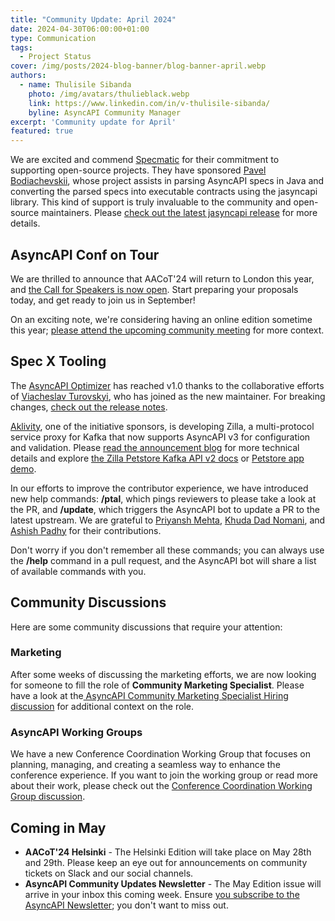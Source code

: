 ```yaml
---
title: "Community Update: April 2024"
date: 2024-04-30T06:00:00+01:00
type: Communication
tags:
  - Project Status
cover: /img/posts/2024-blog-banner/blog-banner-april.webp
authors:
  - name: Thulisile Sibanda
    photo: /img/avatars/thulieblack.webp
    link: https://www.linkedin.com/in/v-thulisile-sibanda/
    byline: AsyncAPI Community Manager
excerpt: 'Community update for April'
featured: true
---
```


We are excited and commend [Specmatic](https://specmatic.in/) for their commitment to supporting open-source projects. They have sponsored [Pavel Bodiachevskii](https://www.linkedin.com/in/pavel-bo/), whose project assists in parsing AsyncAPI specs in Java and converting the parsed specs into executable contracts using the jasyncapi library. This kind of support is truly invaluable to the community and open-source maintainers. Please [check out the latest jasyncapi release](https://github.com/asyncapi/jasyncapi/releases/tag/1.0.0-RC) for more details.

## AsyncAPI Conf on Tour

We are thrilled to announce that AACoT'24 will return to London this year, and [the Call for Speakers is now open](https://conference.asyncapi.com/venue/London). Start preparing your proposals today, and get ready to join us in September!

On an exciting note, we're considering having an online edition sometime this year; [please attend the upcoming community meeting](https://github.com/asyncapi/community/issues/1184) for more context.


## Spec X Tooling
The [AsyncAPI Optimizer](https://github.com/asyncapi/optimizer) has reached v1.0 thanks to the collaborative efforts of [Viacheslav Turovskyi](https://github.com/aeworxet), who has joined as the new maintainer. For breaking changes, [check out the release notes](https://github.com/asyncapi/optimizer/releases/tag/v1.0.0).

[Aklivity](https://www.aklivity.io/), one of the initiative sponsors, is developing Zilla, a multi-protocol service proxy for Kafka that now supports AsyncAPI v3 for configuration and validation. Please [read the announcement blog](https://www.aklivity.io/post/announcing-openapi-and-asyncapi-support-in-zilla) for more technical details and explore [the Zilla Petstore Kafka API v2 docs](https://tinyurl.com/zilla-petstore-kafka-v2) or [Petstore app demo](https://github.com/aklivity/zilla-demos/blob/main/petstore/README.md).

In our efforts to improve the contributor experience, we have introduced new help commands: **/ptal**, which pings reviewers to please take a look at the PR, and **/update**, which triggers the AsyncAPI bot to update a PR to the latest upstream. We are grateful to [Priyansh Mehta](https://github.com/Priyansh61), [Khuda Dad Nomani](https://www.linkedin.com/in/khudadadnomani), and [Ashish Padhy](https://www.linkedin.com/in/ashish-padhy3023) for their contributions.

Don't worry if you don't remember all these commands; you can always use the **/help** command in a pull request, and the AsyncAPI bot will share a list of available commands with you.

## Community Discussions
Here are some community discussions that require your attention:

### Marketing
After some weeks of discussing the marketing efforts, we are now looking for someone to fill the role of **Community Marketing Specialist**. Please have a look at the[ AsyncAPI Community Marketing Specialist Hiring discussion](https://github.com/orgs/asyncapi/discussions/1176) for additional context on the role.

### AsyncAPI Working Groups
We have a new Conference Coordination Working Group that focuses on planning, managing, and creating a seamless way to enhance the conference experience. If you want to join the working group or read more about their work, please check out the [Conference Coordination Working Group discussion](https://github.com/orgs/asyncapi/discussions/1170).

## Coming in May
- **AACoT'24 Helsinki** - The Helsinki Edition will take place on May 28th and 29th. Please keep an eye out for announcements on community tickets on Slack and our social channels.
- **AsyncAPI Community Updates Newsletter** - The May Edition issue will arrive in your inbox this coming week. Ensure [you subscribe to the AsyncAPI Newsletter](https://www.asyncapi.com/newsletter); you don't want to miss out.